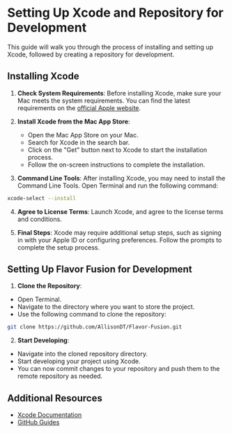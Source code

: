 # Setting Up Xcode and Repository for Development

This guide will walk you through the process of installing and setting up Xcode, followed by creating a repository for development.

## Installing Xcode

1. **Check System Requirements**: Before installing Xcode, make sure your Mac meets the system requirements. You can find the latest requirements on the [official Apple website](https://developer.apple.com/xcode/).

2. **Install Xcode from the Mac App Store**:
   - Open the Mac App Store on your Mac.
   - Search for Xcode in the search bar.
   - Click on the "Get" button next to Xcode to start the installation process.
   - Follow the on-screen instructions to complete the installation.

3. **Command Line Tools**: After installing Xcode, you may need to install the Command Line Tools. Open Terminal and run the following command:

```bash
xcode-select --install
```

4. **Agree to License Terms**: Launch Xcode, and agree to the license terms and conditions.

5. **Final Steps**: Xcode may require additional setup steps, such as signing in with your Apple ID or configuring preferences. Follow the prompts to complete the setup process.

## Setting Up Flavor Fusion for Development

1. **Clone the Repository**:
- Open Terminal.
- Navigate to the directory where you want to store the project.
- Use the following command to clone the repository:

```bash
git clone https://github.com/AllisonDT/Flavor-Fusion.git
```

2. **Start Developing**:
- Navigate into the cloned repository directory.
- Start developing your project using Xcode.
- You can now commit changes to your repository and push them to the remote repository as needed.

## Additional Resources

- [Xcode Documentation](https://developer.apple.com/documentation/xcode)
- [GitHub Guides](https://guides.github.com/)
